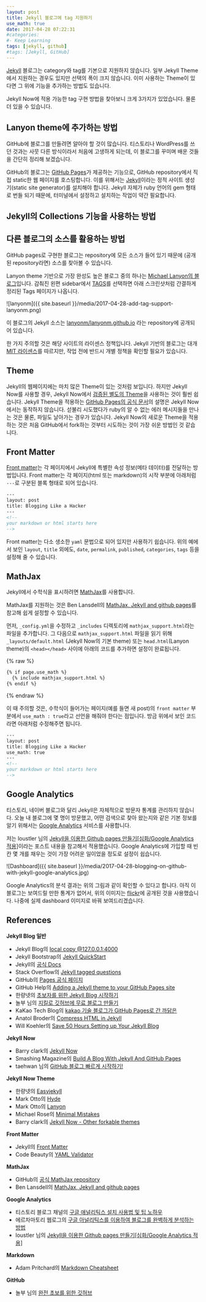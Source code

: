 ```yaml
---
layout: post
title: Jekyll 블로그에 tag 지원하기
use_math: true
date: 2017-04-28 07:22:31
#categories: 
#- Keep Learning
tags: [jekyll, github]
#tags: [Jekyll, GitHub]
---
```


[Jekyll](https://jekyllrb.com/) 블로그는 category와 tag를 기본으로 지원하지 않습니다. 
일부 Jekyll Theme에서 지원하는 경우도 있지만 선택의 폭이 크지 않습니다. 
이미 사용하는 Theme이 있다면 그 위에 기능을 추가하는 방법도 있습니다.

Jekyll Now에 적용 가능한 tag 구현 방법을 찾아보니 크게 3가지가 있었습니다. 물론 더 있을 수 있습니다.

## Lanyon theme에 추가하는 방법

GitHub에 블로그를 만들려면 알아야 할 것이 많습니다. 티스토리나 WordPress를 쓰던 것과는 사뭇 다른 방식이라서 처음에 고생하게 되는데, 이 블로그를 꾸미며 배운 것들을 간단히 정리해 보겠습니다.

GitHub의 블로그는 [GitHub Pages](https://pages.github.com/)가 제공하는 기능으로, GitHub repository에서 직접 static한 웹 페이지를 호스팅합니다. 이를 위해서는 [Jekyll](https://jekyllrb.com/)이라는 정적 사이트 생성기(static site generator)를 설치해야 합니다. Jekyll 자체가 ruby 언어의 gem 형태로 번들 되기 때문에, 터미널에서 설정하고 설치하는 작업이 약간 필요합니다. 

## Jekyll의 Collections 기능을 사용하는 방법

## 다른 블로그의 소스를 활용하는 방법

GitHub pages로 구현한 블로그는 repository에 모든 소스가 들어 있기 때문에 (공개된 repository라면) 소스를 찾아볼 수 있습니다. 

Lanyon theme 기반으로 가장 완성도 높은 블로그 중의 하나는 [Michael Lanyon의 블로그](https://blog.lanyonm.org/)입니다. 감춰진 왼편 sidebar에서 [TAGS](https://blog.lanyonm.org/tags.html)를 선택하면 아래 스크린샷처럼 간결하게 정리된 Tags 페이지가 나옵니다.

![lanyonm]({{ site.baseurl }}/media/2017-04-28-add-tag-support-lanyonm.png)

이 블로그의 Jekyll 소스는 [lanyonm/lanyonm.github.io](https://github.com/lanyonm/lanyonm.github.io) 라는 repository에 공개되어 있습니다.

한 가지 주의할 것은 해당 사이트의 라이센스 정책입니다. Jekyll 기반의 블로그는 대개 [MIT 라이센스](https://ko.wikipedia.org/wiki/MIT_%ED%97%88%EA%B0%80%EC%84%9C)를 따르지만, 작업 전에 반드시 개별 정책을 확인할 필요가 있습니다.

## Theme

Jekyll의 웹페이지에는 마치 많은 Theme이 있는 것처럼 보입니다. 하지만 Jekyll Now를 사용할 경우, Jekyll Now에서 [검증된 별도의 Theme](https://github.com/barryclark/jekyll-now#other-forkable-themes)을 사용하는 것이 훨씬 쉽습니다. Jekyll Theme을 적용하는 [GitHub Pages의 공식 문서](https://help.github.com/articles/creating-a-github-pages-site-with-the-jekyll-theme-chooser/)의 설명은 Jekyll Now에서는 동작하지 않습니다. 섣불리 시도했다가 ruby의 알 수 없는 에러 메시지들을 만나는 것은 물론, 파일도 날아가는 경우가 있습니다. Jekyll Now의 새로운 Theme을 적용하는 것은 처음 GitHub에서 fork하는 것부터 시도하는 것이 가장 쉬운 방법인 것 같습니다.

## Front Matter

[Front matter](https://jekyllrb.com/docs/frontmatter/)는 각 페이지에서 Jekyll에 특별한 속성 정보(메타 데이터)를 전달하는 방법입니다. Front matter는 각 페이지(html 또는 markdown)의 시작 부분에 아래처럼 `---`로 구분된 블록 형태로 되어 있습니다. 

```html
---
layout: post
title: Blogging Like a Hacker
---
<!--
your markdown or html starts here
-->
```

Front matter는 다소 생소한 `yaml` 문법으로 되어 있지만 사용하기 쉽습니다. 위의 예에서 보인 `layout`, `title` 외에도, `date`, `permalink`, `published`, `categories`, `tags` 등을 설정해 줄 수 있습니다.

## MathJax

Jekyll에서 수학식을 표시하려면 [MathJax](https://github.com/mathjax/MathJax)를 사용합니다. 

MathJax를 지원하는 것은 Ben Lansdell의 [MathJax, Jekyll and github pages](http://benlansdell.github.io/computing/mathjax/)를 참고해 쉽게 설정할 수 있습니다.

먼저, `_config.yml`을 수정하고 `_includes` 디렉토리에 `mathjax_support.html`라는 파일을 추가합니다. 그 다음으로 `mathjax_support.html` 파일을 읽기 위해 `_layouts/default.html` (Jekyll Now의 기본 theme) 또는 `head.html`(Lanyon theme)의 `<head></head>` 사이에 아래의 코드를 추가하면 설정이 완료됩니다.

{% raw %}
```html
{% if page.use_math %}
  {% include mathjax_support.html %}
{% endif %}
```
{% endraw %}

이 때 주의할 것은, 수학식이 들어가는 페이지(예를 들면 새 post)의 `front matter` 부분에서 `use_math : true`라고 선언을 해줘야 한다는 점입니다. 방금 위에서 보인 코드라면 아래처럼 수정해주면 됩니다.

```html
---
layout: post
title: Blogging Like a Hacker
use_math: true
---
<!--
your markdown or html starts here
-->
```

## Google Analytics

티스토리, 네이버 블로그와 달리 Jekyll은 자체적으로 방문자 통계를 관리하지 않습니다. 오늘 내 블로그에 몇 명이 방문했고, 어떤 검색으로 찾아 왔는지와 같은 기본 정보를 알기 위해서는 [Google Analytics](https://analytics.google.com/) 서비스를 사용합니다. 

저는 loustler 님의 [Jekyll을 이용한 Github pages 만들기[심화/Google Analytics 적용]](http://loustler.io/2016/09/26/github_pages_blog_google_analytics/)이라는 포스트 내용을 참고해서 적용했습니다. Google Analytics에 가입할 때 빈 칸 몇 개를 채우는 것이 가장 어려운 일이었을 정도로 설정이 쉽습니다.

![Dashboard]({{ site.baseurl }}/media/2017-04-28-blogging-on-github-with-jekyll-google-analytics.jpg)

Google Analytics의 분석 결과는 위의 그림과 같이 확인할 수 있다고 합니다. 아직 이 블로그는 보여드릴 만한 통계가 없어서, 위의 이미지는 [flickr](https://www.flickr.com)에 공개된 것을 사용했습니다. 나중에 실제 dashboard 이미지로 바꿔 보여드리겠습니다.

## References

**Jekyll Blog 일반**
- Jekyll Blog의 [local copy @127.0.0.1:4000](http://127.0.0.1:4000/)
- Jekyll Bootstrap의 [Jekyll QuickStart](http://jekyllbootstrap.com/usage/jekyll-quick-start.html)
- Jekyll의 [공식 Docs](https://jekyllrb.com/docs/home/)
- Stack Overflow의 [Jekyll tagged questions](https://stackoverflow.com/questions/tagged/jekyll)
- GitHub의 [Pages 공식 페이지](https://pages.github.com/)
- GitHub Help의 [Adding a Jekyll theme to your GitHub Pages site](https://help.github.com/articles/adding-a-jekyll-theme-to-your-github-pages-site/)
- 한량넷의 [초보자를 위한 Jekyll Blog 시작하기](http://www.halryang.net/Jekyll-Blogging-For-Beginners/)
- 놀부 님의 [지킬로 깃허브에 무료 블로그 만들기](https://nolboo.kim/blog/2013/10/15/free-blog-with-github-jekyll/)
- KaKao Tech Blog의 [kakao 기술 블로그가 GitHub Pages로 간 까닭은](http://tech.kakao.com/2016/07/07/tech-blog-story/)
- Anatol Broder의 [Compress HTML in Jekyll](https://github.com/penibelst/jekyll-compress-html)
- Will Koehler의 [Save 50 Hours Setting up Your Jekyll Blog](http://willkoehler.net/2014/08/26/save-50-hours-setting-up-your-jekyll-blog.html)

**Jekyll Now**
- Barry clark의 [Jekyll Now](https://github.com/barryclark/jekyll-now)
- Smashing Magazine의 [Build A Blog With Jekyll And GitHub Pages](https://www.smashingmagazine.com/2014/08/build-blog-jekyll-github-pages/)
- taehwan 님의 [GitHub 블로그 빠르게 시작하기!](http://thdev.net/653)

**Jekyll Now Theme**
- 한량넷의 [Easyjekyll](https://github.com/easyjekyll/easyjekyll.github.io/)
- Mark Otto의 [Hyde](https://github.com/poole/hyde)
- Mark Otto의 [Lanyon](https://github.com/poole/lanyon)
- Michael Rose의 [Minimal Mistakes](https://github.com/mmistakes/minimal-mistakes)
- Barry clark의 [Jekyll Now - Other forkable themes](https://github.com/barryclark/jekyll-now#other-forkable-themes)

**Front Matter**
- Jekyll의 [Front Matter](https://jekyllrb.com/docs/frontmatter/)
- Code Beauty의 [YAML Validator](http://codebeautify.org/yaml-validator)

**MathJax**
- GitHub의 [공식 MathJax repository](https://github.com/mathjax/MathJax)
- Ben Lansdell의 [MathJax, Jekyll and github pages](http://benlansdell.github.io/computing/mathjax/)

**Google Analytics**
- 티스토리 블로그 채널의 [구글 애널리틱스 설치 사용법 및 팁 노하우](http://blogchannel.tistory.com/149)
- 에르차마토리 웹로그의 [구글 아널리틱스를 이용하여 블로그를 완벽하게 분석하는 방법](http://www.erzsamatory.net/42)
- loustler 님의 [Jekyll을 이용한 Github pages 만들기[심화/Google Analytics 적용]](http://loustler.io/2016/09/26/github_pages_blog_google_analytics/)

**Markdown**
- Adam Pritchard의 [Markdown Cheatsheet](https://github.com/adam-p/markdown-here/wiki/Markdown-Cheatsheet)

**GitHub**
- 놀부 님의 [완전 초보를 위한 깃허브](https://nolboo.kim/blog/2013/10/06/github-for-beginner/)
